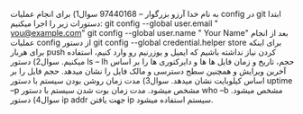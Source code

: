 به نام خدا
آرزو بزرگوار – 97440168
سوال1)
برای انجام عملیات config در git ابتدا دستورات زیر را اجرا میکنیم:
git config --global user.email " you@example.com"
git config --global user.name " Your Name"
بعد از انجام عملیات config از دستور 
git config --global credential.helper store
برای اینکه برای هربار push کردن نیاز نداشته باشیم که ایمیل و یوزرنیم رو وارد کنیم، استفاده میکنیم.
سوال2)
دستور ls – lh حجم، تاریخ و زمان فایل ها ها و دایرکتوری ها را بر اساس آخرین ویرایش و همچنین سطح دسترسی و مالک فایل را نشان میدهد.
حجم فایل را بر اساس کیلوبایت نشان میدهد.
سوال3)
مدت زمان روشن بودن سیستم با دستور uptime –p مشخص میشود.
مدت زمان بوت شدن سیستم با دستور who –b مشخص میشود.
سوال4)
دستور ip addr جهت یافتن ip سیستم استفاده میشود.
